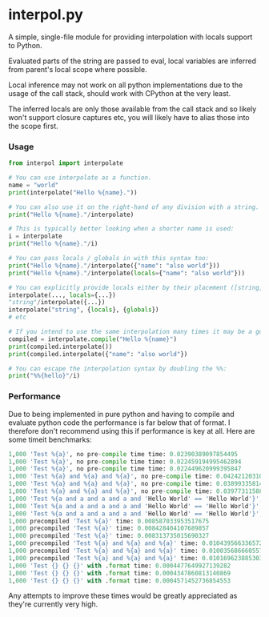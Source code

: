 # interpol.py
A simple, single-file module for providing interpolation with locals support to Python.

Evaluated parts of the string are passed to eval, local variables are inferred from parent's local scope where possible.

Local inference may not work on all python implementations due to the usage of the call stack, should work with CPython at the very least.

The inferred locals are only those available from the call stack and so likely won't support closure captures etc, you will likely have to alias those into the scope first.

### Usage
```python
from interpol import interpolate

# You can use interpolate as a function.
name = "world"
print(interpolate("Hello %{name}."))

# You can also use it on the right-hand of any division with a string.
print("Hello %{name}."/interpolate)

# This is typically better looking when a shorter name is used:
i = interpolate
print("Hello %{name}."/i)

# You can pass locals / globals in with this syntax too:
print("Hello %{name}."/interpolate({"name": "also world"}))
print("Hello %{name}."/interpolate(locals={"name": "also world"}))

# You can explicitly provide locals either by their placement ([string, ]locals, globals) or as keyword arguments:
interpolate(..., locals={...})
"string"/interpolate({...})
interpolate("string", {locals}, {globals})
# etc

# If you intend to use the same interpolation many times it may be a good idea to use the compile method:
compiled = interpolate.compile("Hello %{name}")
print(compiled.interpolate())
print(compiled.interpolate({"name": "also world"})

# You can escape the interpolation syntax by doubling the %%:
print("%%{hello}"/i)
```

### Performance
Due to being implemented in pure python and having to compile and evaluate python code the performance is far below that of format. I therefore don't recommend using this if performance is key at all. Here are some timeit benchmarks:
```python
1,000 'Test %{a}', no pre-compile time time: 0.02390389097854495
1,000 'Test %{a}', no pre-compile time time: 0.022459194995462894
1,000 'Test %{a}', no pre-compile time time: 0.022449620999395847
1,000 'Test %{a} and %{a} and %{a}', no pre-compile time: 0.04242120310664177
1,000 'Test %{a} and %{a} and %{a}', no pre-compile time: 0.03899335814639926
1,000 'Test %{a} and %{a} and %{a}', no pre-compile time: 0.03977311588823795
1,000 'Test %{a and a and a and a and 'Hello World' == 'Hello World'}', no pre-compile time: 0.06429069815203547
1,000 'Test %{a and a and a and a and 'Hello World' == 'Hello World'}', no pre-compile time: 0.06474802596494555
1,000 'Test %{a and a and a and a and 'Hello World' == 'Hello World'}', no pre-compile time: 0.06646277289837599
1,000 precompiled 'Test %{a}' time: 0.008587033953517675
1,000 precompiled 'Test %{a}' time: 0.008428404107689857
1,000 precompiled 'Test %{a}' time: 0.008313735015690327
1,000 precompiled 'Test %{a} and %{a} and %{a}' time: 0.01043956633657217
1,000 precompiled 'Test %{a} and %{a} and %{a}' time: 0.010035686660557985
1,000 precompiled 'Test %{a} and %{a} and %{a}' time: 0.010169623885303736
1,000 'Test {} {} {}' with .format time: 0.0004477649927139282
1,000 'Test {} {} {}' with .format time: 0.0004347860813140869
1,000 'Test {} {} {}' with .format time: 0.0004571452736854553
```
Any attempts to improve these times would be greatly appreciated as they're currently very high.